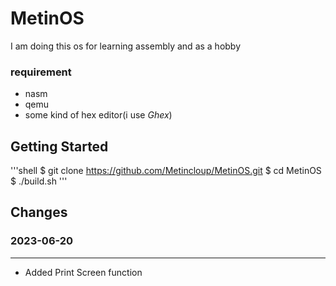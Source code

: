 # MetinOS

I am doing this os for learning assembly and as a hobby


### **requirement**

+ nasm
+ qemu
+ some kind of hex editor(i use *Ghex*)


## Getting Started

'''shell
$ git clone https://github.com/Metincloup/MetinOS.git
$ cd MetinOS
$ ./build.sh
'''

## Changes

### **2023-06-20**
---
+	Added Print Screen function 
